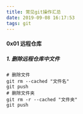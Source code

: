 ```yaml
---
title: 常见git操作汇总
date: 2019-09-08 16:17:53
tags: git
---
```


#### 0x01 远程仓库
##### 1. 删除远程仓库中文件
```shell
# 删除文件
git rm --cached "文件名"
git push
# 删除文件夹
git rm -r --cached "文件夹"
git push
```
